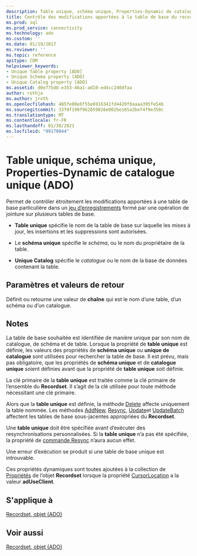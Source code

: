 ```yaml
---
description: Table unique, schéma unique, Properties-Dynamic de catalogue unique (ADO)
title: Contrôle des modifications apportées à la table de base du recordset (ADO) | Microsoft Docs
ms.prod: sql
ms.prod_service: connectivity
ms.technology: ado
ms.custom: ''
ms.date: 01/19/2017
ms.reviewer: ''
ms.topic: reference
apitype: COM
helpviewer_keywords:
- Unique Table property [ADO]
- Unique Schema property [ADO]
- Unique Catalog property [ADO]
ms.assetid: d0e775d8-e353-46a1-ad10-ed4cc240dfaa
author: rothja
ms.author: jroth
ms.openlocfilehash: 485fe00e6f55e6916341fd4420f0aaaa395fe54b
ms.sourcegitcommit: 33f0f190f962059826e002be165a2bef4f9e350c
ms.translationtype: MT
ms.contentlocale: fr-FR
ms.lasthandoff: 01/30/2021
ms.locfileid: "99170044"
---
```

# <a name="unique-table-unique-schema-unique-catalog-properties-dynamic-ado"></a>Table unique, schéma unique, Properties-Dynamic de catalogue unique (ADO)
Permet de contrôler étroitement les modifications apportées à une table de base particulière dans un [jeu d’enregistrements](./recordset-object-ado.md) formé par une opération de jointure sur plusieurs tables de base.  
  
-   **Table unique** spécifie le nom de la table de base sur laquelle les mises à jour, les insertions et les suppressions sont autorisées.  
  
-   Le **schéma unique** spécifie le *schéma*, ou le nom du propriétaire de la table.  
  
-   **Unique Catalog** spécifie le *catalogue* ou le nom de la base de données contenant la table.  
  
## <a name="settings-and-return-values"></a>Paramètres et valeurs de retour  
 Définit ou retourne une valeur de **chaîne** qui est le nom d’une table, d’un schéma ou d’un catalogue.  
  
## <a name="remarks"></a>Notes  
 La table de base souhaitée est identifiée de manière unique par son nom de catalogue, de schéma et de table. Lorsque la propriété de **table unique** est définie, les valeurs des propriétés de **schéma unique** ou **unique de catalogue** sont utilisées pour rechercher la table de base. Il est prévu, mais pas obligatoire, que les propriétés de **schéma unique** et de **catalogue unique** soient définies avant que la propriété de **table unique** soit définie.  
  
 La clé primaire de la **table unique** est traitée comme la clé primaire de l’ensemble du **Recordset**. Il s’agit de la clé utilisée pour toute méthode nécessitant une clé primaire.  
  
 Alors que la **table unique** est définie, la méthode [Delete](./delete-method-ado-recordset.md) affecte uniquement la table nommée. Les méthodes [AddNew](./addnew-method-ado.md), [Resync](./resync-method.md), [Update](./update-method.md)et [UpdateBatch](./updatebatch-method.md) affectent les tables de base sous-jacentes appropriées du **Recordset**.  
  
 Une **table unique** doit être spécifiée avant d’exécuter des resynchronisations personnalisées. Si la **table unique** n’a pas été spécifiée, la propriété de [commande Resync](./resync-command-property-dynamic-ado.md) n’aura aucun effet.  
  
 Une erreur d’exécution se produit si une table de base unique est introuvable.  
  
 Ces propriétés dynamiques sont toutes ajoutées à la collection de [Propriétés](./properties-collection-ado.md) de l’objet **Recordset** lorsque la propriété [CursorLocation](./cursorlocation-property-ado.md) a la valeur **adUseClient**.  
  
## <a name="applies-to"></a>S'applique à  
 [Recordset, objet (ADO)](./recordset-object-ado.md)  
  
## <a name="see-also"></a>Voir aussi  
 [Recordset, objet (ADO)](./recordset-object-ado.md)